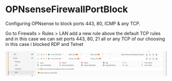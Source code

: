 # OPNsenseFirewallPortBlock
Configuring OPNsense to block ports 443, 80, ICMP &amp; any TCP.

Go to Firewalls > Rules > LAN add a new rule above the default TCP rules and in this case we can set ports 443, 80, 21 all or any TCP of our choosing in this case i blocked RDP and Telnet

![Screenshot](https://github.com/jasnnh/OPNsenseFirewallPortBlock/blob/main/image6.png)
